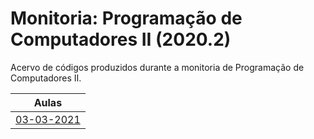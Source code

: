 # Monitoria: Programação de Computadores II (2020.2)
Acervo de códigos produzidos durante a monitoria de Programação de Computadores II.

| Aulas |
|:---:|
| [03-03-2021](./03-03-2021/) |